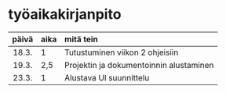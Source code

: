 ﻿# työaikakirjanpito

| päivä | aika | mitä tein  |
| :----:|:-----| :-----|
| 18.3. | 1    | Tutustuminen viikon 2 ohjeisiin |
| 19.3. | 2,5  | Projektin ja dokumentoinnin alustaminen |
| 23.3. | 1    | Alustava UI suunnittelu |
